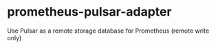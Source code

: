 # prometheus-pulsar-adapter
Use Pulsar as a remote storage database for Prometheus  (remote write only)
